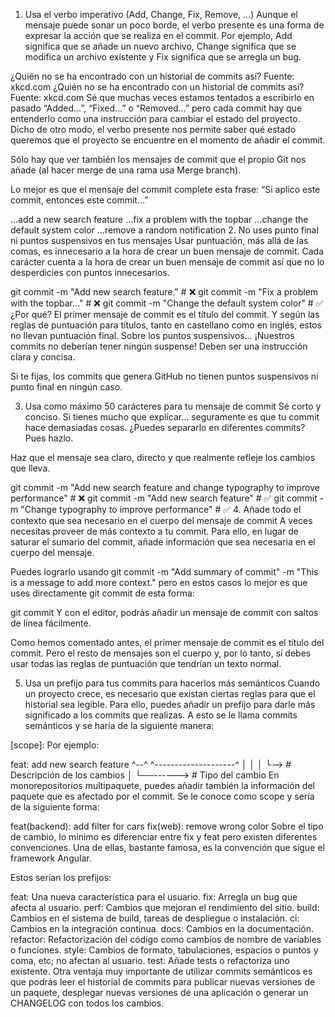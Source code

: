 1. Usa el verbo imperativo (Add, Change, Fix, Remove, …)
Aunque el mensaje puede sonar un poco borde, el verbo presente es una forma de expresar la acción que se realiza en el commit. Por ejemplo, Add significa que se añade un nuevo archivo, Change significa que se modifica un archivo existente y Fix significa que se arregla un bug.

¿Quién no se ha encontrado con un historial de commits así? Fuente: xkcd.com
¿Quién no se ha encontrado con un historial de commits así? Fuente: xkcd.com
Sé que muchas veces estamos tentados a escribirlo en pasado “Added…”, “Fixed…” o “Removed…” pero cada commit hay que entenderlo como una instrucción para cambiar el estado del proyecto. Dicho de otro modo, el verbo presente nos permite saber qué estado queremos que el proyecto se encuentre en el momento de añadir el commit.

Sólo hay que ver también los mensajes de commit que el propio Git nos añade (al hacer merge de una rama usa Merge branch).

Lo mejor es que el mensaje del commit complete esta frase: “Si aplico este commit, entonces este commit…”

…add a new search feature
…fix a problem with the topbar
…change the default system color
…remove a random notification
2. No uses punto final ni puntos suspensivos en tus mensajes
Usar puntuación, más allá de las comas, es innecesario a la hora de crear un buen mensaje de commit. Cada carácter cuenta a la hora de crear un buen mensaje de commit así que no lo desperdicies con puntos innecesarios.

git commit -m "Add new search feature." # ❌
git commit -m "Fix a problem with the topbar..." # ❌
git commit -m "Change the default system color" # ✅
¿Por qué? El primer mensaje de commit es el título del commit. Y según las reglas de puntuación para títulos, tanto en castellano como en inglés, estos no llevan puntuación final. Sobre los puntos suspensivos… ¡Nuestros commits no deberían tener ningún suspense! Deben ser una instrucción clara y concisa.

Si te fijas, los commits que genera GitHub no tienen puntos suspensivos ni punto final en ningún caso.

3. Usa como máximo 50 carácteres para tu mensaje de commit
Sé corto y conciso. Si tienes mucho que explicar… seguramente es que tu commit hace demasiadas cosas. ¿Puedes separarlo en diferentes commits? Pues hazlo.

Haz que el mensaje sea claro, directo y que realmente refleje los cambios que lleva.

git commit -m "Add new search feature and change typography to improve performance" # ❌
git commit -m "Add new search feature" # ✅
git commit -m "Change typography to improve performance" # ✅
4. Añade todo el contexto que sea necesario en el cuerpo del mensaje de commit
A veces necesitas proveer de más contexto a tu commit. Para ello, en lugar de saturar el sumario del commit, añade información que sea necesaria en el cuerpo del mensaje.

Puedes lograrlo usando git commit -m "Add summary of commit" -m "This is a message to add more context." pero en estos casos lo mejor es que uses directamente git commit de esta forma:

git commit
Y con el editor, podrás añadir un mensaje de commit con saltos de línea fácilmente.

Como hemos comentado antes, el primer mensaje de commit es el título del commit. Pero el resto de mensajes son el cuerpo y, por lo tanto, sí debes usar todas las reglas de puntuación que tendrían un texto normal.

5. Usa un prefijo para tus commits para hacerlos más semánticos
Cuando un proyecto crece, es necesario que existan ciertas reglas para que el historial sea legible. Para ello, puedes añadir un prefijo para darle más significado a los commits que realizas. A esto se le llama commits semánticos y se haría de la siguiente manera:

<tipo-de-commit>[scope]: <descripcion>
Por ejemplo:

feat: add new search feature
^--^  ^--------------------^
│     │
│     └--> # Descripción de los cambios
│
└──------> # Tipo del cambio
En monorepositorios multipaquete, puedes añadir también la información del paquete que es afectado por el commit. Se le conoce como scope y sería de la siguiente forma:

feat(backend): add filter for cars
fix(web): remove wrong color
Sobre el tipo de cambio, lo mínimo es diferenciar entre fix y feat pero existen diferentes convenciones. Una de ellas, bastante famosa, es la convención que sigue el framework Angular.

Estos serían los prefijos:

feat: Una nueva característica para el usuario.
fix: Arregla un bug que afecta al usuario.
perf: Cambios que mejoran el rendimiento del sitio.
build: Cambios en el sistema de build, tareas de despliegue o instalación.
ci: Cambios en la integración continua.
docs: Cambios en la documentación.
refactor: Refactorización del código como cambios de nombre de variables o funciones.
style: Cambios de formato, tabulaciones, espacios o puntos y coma, etc; no afectan al usuario.
test: Añade tests o refactoriza uno existente.
Otra ventaja muy importante de utilizar commits semánticos es que podrás leer el historial de commits para publicar nuevas versiones de un paquete, desplegar nuevas versiones de una aplicación o generar un CHANGELOG con todos los cambios.